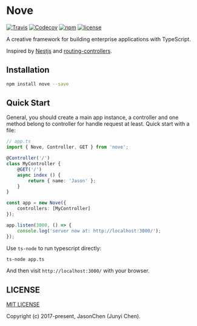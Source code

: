 # Nove

[![Travis](https://img.shields.io/travis/novejs/nove.svg)](https://github.com/novejs/nove) 
[![Codecov](https://img.shields.io/codecov/c/github/novejs/nove.svg)](https://github.com/novejs/nove) [![npm](https://img.shields.io/npm/v/nove.svg)](https://github.com/novejs/nove) [![license](https://img.shields.io/github/license/novejs/nove.svg)](https://github.com/novejs/nove)

A creative framework for building enterprise applications with TypeScript.

Inspired by [Nestjs](https://nestjs.com/) and [routing-controllers](https://github.com/typestack/routing-controllers).

## Installation

```bash
npm install nove --save
```

## Quick Start

General, you should create a main app instance, a controller and one method belong to controller for handle request at least. Quick start with a file:

```typescript
// app.ts
import { Nove, Controller, GET } from 'nove';

@Controller('/')
class MyController {
    @GET('/')
    async index () {
        return { name: 'Jason' };
    }
}

const app = new Nove({
    controllers: [MyController]
});

app.listen(3000, () => {
    console.log('server now at: http://localhost:3000/');
});
```

Use `ts-node` to run typescript directly:

```bash
ts-node app.ts
```

And then visit `http://localhost:3000/` with your browser.

## LICENSE

[MIT LICENSE](https://jas0ncn.mit-license.org/)

Copyright (c) 2017-present, JasonChen (Junyi Chen).
